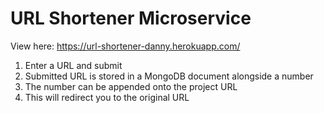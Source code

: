 # URL Shortener Microservice

View here: https://url-shortener-danny.herokuapp.com/

1. Enter a URL and submit
2. Submitted URL is stored in a MongoDB document alongside a number
3. The number can be appended onto the project URL
4. This will redirect you to the original URL
